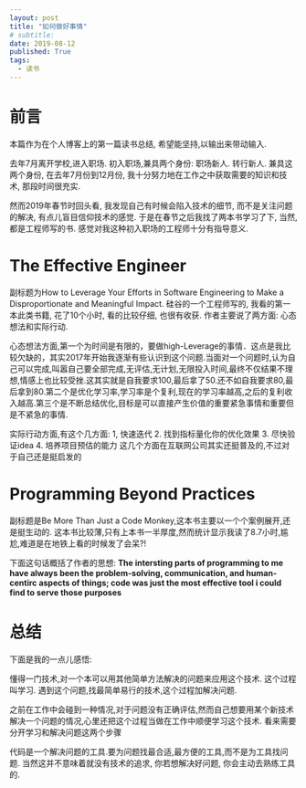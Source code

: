 ```yaml
---
layout: post
title: "如何做好事情"
# subtitle:
date: 2019-08-12
published: True
tags:
  - 读书
---
```


# 前言
本篇作为在个人博客上的第一篇读书总结, 希望能坚持,以输出来带动输入.

去年7月离开学校,进入职场. 初入职场,兼具两个身份: 职场新人. 转行新人. 兼具这两个身份, 在去年7月份到12月份, 我十分努力地在工作之中获取需要的知识和技术, 那段时间很充实.

然而2019年春节时回头看, 我发现自己有时候会陷入技术的细节, 而不是关注问题的解决, 有点儿盲目信仰技术的感觉. 于是在春节之后我找了两本书学习了下, 当然, 都是工程师写的书. 感觉对我这种初入职场的工程师十分有指导意义.
<!-- 火星救援中主人公发挥geek精神, 幽默而又出色的解决问题的形象对我影响深刻.  -->
# The Effective Engineer
副标题为How to Leverage Your Efforts in Software Engineering to Make a Disproportionate and Meaningful Impact. 硅谷的一个工程师写的, 我看的第一本此类书籍, 花了10个小时, 看的比较仔细, 也很有收获. 作者主要说了两方面: 心态想法和实际行动.

心态想法方面,第一个为时间是有限的，要做high-Leverage的事情．这点是我比较欠缺的，其实2017年开始我逐渐有些认识到这个问题.当面对一个问题时,认为自己可以完成,叫嚣自己要全部完成,无评估,无计划,无限投入时间,最终不仅结果不理想,情感上也比较受挫.这其实就是自我要求100,最后拿了50.还不如自我要求80,最后拿到80.第二个是优化学习率,学习率是个复利,现在的学习率越高,之后的复利收入越高.第三个是不断总结优化,目标是可以直接产生价值的重要紧急事情和重要但是不紧急的事情.

实际行动方面,有这个几方面:
1, 快速迭代
2. 找到指标量化你的优化效果
3. 尽快验证idea
4. 培养项目预估的能力
这几个方面在互联网公司其实还挺普及的,不过对于自己还是挺启发的

# Programming Beyond Practices
副标题是Be More Than Just a Code Monkey,这本书主要以一个个案例展开,还是挺生动的. 这本书比较薄,只有上本书一半厚度,然而统计显示我读了8.7小时,尴尬,难道是在地铁上看的时候发了会呆?!

下面这句话概括了作者的思想:
**The intersting parts of programming to me have always been the problem-solving, communication, and human-centirc aspects of things; code was just the most effective tool i could find to serve those purposes**

# 总结
下面是我的一点儿感悟:

懂得一门技术,对一个本可以用其他简单方法解决的问题来应用这个技术. 这个过程叫学习.
遇到这个问题,找最简单易行的技术,这个过程加解决问题.

之前在工作中会碰到一种情况,对于问题没有正确评估,然而自己想要用某个新技术解决一个问题的情况,心里还把这个过程当做在工作中顺便学习这个技术. 看来需要分开学习和解决问题这两个步骤

代码是一个解决问题的工具.要为问题找最合适,最方便的工具,而不是为工具找问题. 当然这并不意味着就没有技术的追求, 你若想解决好问题, 你会主动去熟练工具的.

